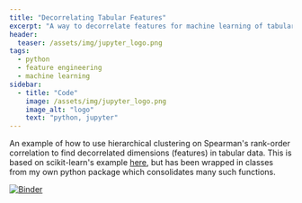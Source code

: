 ```yaml
---
title: "Decorrelating Tabular Features"
excerpt: "A way to decorrelate features for machine learning of tabular data."
header:
  teaser: /assets/img/jupyter_logo.png
tags:
  - python
  - feature engineering
  - machine learning
sidebar:
  - title: "Code"
    image: /assets/img/jupyter_logo.png
    image_alt: "logo"
    text: "python, jupyter"
---
```


<!-- Enter details at https://mybinder.org/, then copy the badge below -->

An example of how to use hierarchical clustering on Spearman's rank-order correlation to find decorrelated dimensions (features) in tabular data.  This is based on scikit-learn's example [here](https://scikit-learn.org/stable/auto_examples/inspection/plot_permutation_importance_multicollinear.html), but has been wrapped in classes from my own python package which consolidates many such functions.

[![Binder](https://mybinder.org/badge_logo.svg)](https://mybinder.org/v2/gh/mahynski/mahynski.github.io/development?filepath=%2F_examples%2Fdecorrelating_ml_features%2Fexample.ipynb)


